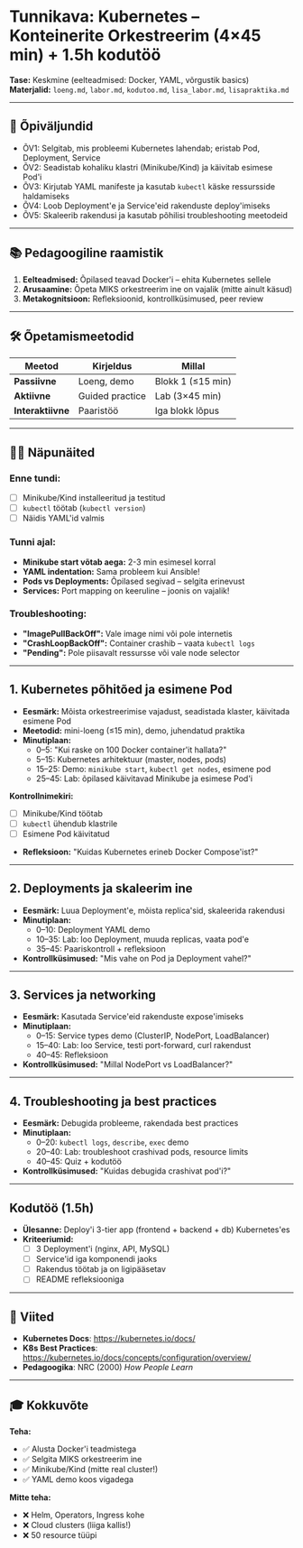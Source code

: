 # Tunnikava: Kubernetes – Konteinerite Orkestreerim (4×45 min) + 1.5h kodutöö

**Tase:** Keskmine (eelteadmised: Docker, YAML, võrgustik basics)  
**Materjalid:** `loeng.md`, `labor.md`, `kodutoo.md`, `lisa_labor.md`, `lisapraktika.md`

---

## 🎯 Õpiväljundid
- ÕV1: Selgitab, mis probleemi Kubernetes lahendab; eristab Pod, Deployment, Service
- ÕV2: Seadistab kohaliku klastri (Minikube/Kind) ja käivitab esimese Pod'i
- ÕV3: Kirjutab YAML manifeste ja kasutab `kubectl` käske ressursside haldamiseks
- ÕV4: Loob Deployment'e ja Service'eid rakenduste deploy'imiseks
- ÕV5: Skaleerib rakendusi ja kasutab põhilisi troubleshooting meetodeid

---

## 📚 Pedagoogiline raamistik

1. **Eelteadmised:** Õpilased teavad Docker'i – ehita Kubernetes sellele
2. **Arusaamine:** Õpeta MIKS orkestreerim ine on vajalik (mitte ainult käsud)
3. **Metakognitsioon:** Refleksioonid, kontrollküsimused, peer review

---

## 🛠️ Õpetamismeetodid

| Meetod | Kirjeldus | Millal |
|--------|-----------|--------|
| **Passiivne** | Loeng, demo | Blokk 1 (≤15 min) |
| **Aktiivne** | Guided practice | Lab (3×45 min) |
| **Interaktiivne** | Paaristöö | Iga blokk lõpus |

---

## 👨‍🏫 Näpunäited

### Enne tundi:
- [ ] Minikube/Kind installeeritud ja testitud
- [ ] `kubectl` töötab (`kubectl version`)
- [ ] Näidis YAML'id valmis

### Tunni ajal:
- **Minikube start võtab aega:** 2-3 min esimesel korral
- **YAML indentation:** Sama probleem kui Ansible!
- **Pods vs Deployments:** Õpilased segivad – selgita erinevust
- **Services:** Port mapping on keeruline – joonis on vajalik!

### Troubleshooting:
- **"ImagePullBackOff":** Vale image nimi või pole internetis
- **"CrashLoopBackOff":** Container crashib – vaata `kubectl logs`
- **"Pending":** Pole piisavalt ressursse või vale node selector

---

## 1. Kubernetes põhitõed ja esimene Pod

- **Eesmärk:** Mõista orkestreerimise vajadust, seadistada klaster, käivitada esimene Pod
- **Meetodid:** mini-loeng (≤15 min), demo, juhendatud praktika
- **Minutiplaan:**
  - 0–5: "Kui raske on 100 Docker container'it hallata?"
  - 5–15: Kubernetes arhitektuur (master, nodes, pods)
  - 15–25: Demo: `minikube start`, `kubectl get nodes`, esimene pod
  - 25–45: Lab: õpilased käivitavad Minikube ja esimese Pod'i

**Kontrollnimekiri:**

  - [ ] Minikube/Kind töötab
  - [ ] `kubectl` ühendub klastrile
  - [ ] Esimene Pod käivitatud
- **Refleksioon:** "Kuidas Kubernetes erineb Docker Compose'ist?"

---

## 2. Deployments ja skaleerim ine

- **Eesmärk:** Luua Deployment'e, mõista replica'sid, skaleerida rakendusi
- **Minutiplaan:**
  - 0–10: Deployment YAML demo
  - 10–35: Lab: loo Deployment, muuda replicas, vaata pod'e
  - 35–45: Paariskontroll + refleksioon
- **Kontrollküsimused:** "Mis vahe on Pod ja Deployment vahel?"

---

## 3. Services ja networking

- **Eesmärk:** Kasutada Service'eid rakenduste expose'imiseks
- **Minutiplaan:**
  - 0–15: Service types demo (ClusterIP, NodePort, LoadBalancer)
  - 15–40: Lab: loo Service, testi port-forward, curl rakendust
  - 40–45: Refleksioon
- **Kontrollküsimused:** "Millal NodePort vs LoadBalancer?"

---

## 4. Troubleshooting ja best practices

- **Eesmärk:** Debugida probleeme, rakendada best practices
- **Minutiplaan:**
  - 0–20: `kubectl logs`, `describe`, `exec` demo
  - 20–40: Lab: troubleshoot crashivad pods, resource limits
  - 40–45: Quiz + kodutöö
- **Kontrollküsimused:** "Kuidas debugida crashivat pod'i?"

---

## Kodutöö (1.5h)

- **Ülesanne:** Deploy'i 3-tier app (frontend + backend + db) Kubernetes'es
- **Kriteeriumid:**
  - [ ] 3 Deployment'i (nginx, API, MySQL)
  - [ ] Service'id iga komponendi jaoks
  - [ ] Rakendus töötab ja on ligipääsetav
  - [ ] README refleksiooniga

---

## 📖 Viited

- **Kubernetes Docs**: https://kubernetes.io/docs/
- **K8s Best Practices**: https://kubernetes.io/docs/concepts/configuration/overview/
- **Pedagoogika**: NRC (2000) *How People Learn*

---

## 🎓 Kokkuvõte

**Teha:**
- ✅ Alusta Docker'i teadmistega
- ✅ Selgita MIKS orkestreerim ine
- ✅ Minikube/Kind (mitte real cluster!)
- ✅ YAML demo koos vigadega

**Mitte teha:**
- ❌ Helm, Operators, Ingress kohe
- ❌ Cloud clusters (liiga kallis!)
- ❌ 50 resource tüüpi
